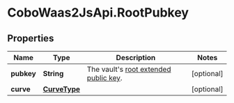 # CoboWaas2JsApi.RootPubkey

## Properties

Name | Type | Description | Notes
------------ | ------------- | ------------- | -------------
**pubkey** | **String** | The vault&#39;s [root extended public key](https://manuals.cobo.com/en/portal/mpc-wallets/ocw/tss-node-deployment#tss-node-on-cobo-portal-and-mpc-root-extended-public-key). | [optional] 
**curve** | [**CurveType**](CurveType.md) |  | [optional] 


